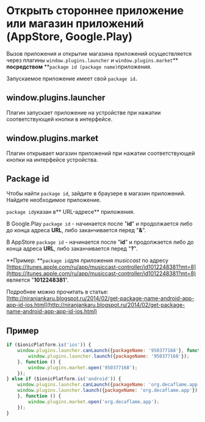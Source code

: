 # Открыть стороннее приложение или магазин приложений \(AppStore, Google.Play\)

Вызов приложения и открытие магазина приложений осуществляется через плагины `window.plugins.launcher` и `window.plugins.market`** **посредством** **`package id (package name)`приложения.

Запускаемое приложение имеет свой `package id`**.**

## window.plugins.launcher

Плагин запускает приложение на устройстве при нажатии соответствующей кнопки в интерфейсе.

## window.plugins.market

Плагин открывает магазин приложений при нажатии соответствующей кнопки на интерфейсе устройства.

## Package id

Чтобы найти `package id`, зайдите в браузере в магазин приложений. Найдите необходимое приложение.

`package id`указан в** URL-адресе** приложения.

В Google.Play `package id` - начинается после "**id**" и продолжается либо до конца адреса **URL**, либо заканчивается перед "**&**".

В AppStore `package id` - начинается после "**id**" и продолжается либо до конца адреса **URL**, либо заканчивается перед "**?**".

**Пример: **`package id`для приложения _musiccast_ по адресу [https://itunes.apple.com/ru/app/musiccast-controller/id1012248381?mt=8](https://itunes.apple.com/ru/app/musiccast-controller/id1012248381?mt=8) является "**1012248381**".

Подробнее можно прочитать в статье: [http://niranjankaru.blogspot.ru/2014/02/get-package-name-android-app-app-id-ios.html](http://niranjankaru.blogspot.ru/2014/02/get-package-name-android-app-app-id-ios.html)

## Пример

```js
if ($ionicPlatform.is('ios')) {
    window.plugins.launcher.canLaunch({packageName: '950377168'}, function () {
        window.plugins.launcher.launch({packageName: '950377168'});
    }, function () {
        window.plugins.market.open('950377168');
    });
} else if ($ionicPlatform.is('android')) {
    window.plugins.launcher.canLaunch({packageName: 'org.decaflame.app'}, function () {
    window.plugins.launcher.launch({packageName: 'org.decaflame.app'});
    }, function () {
        window.plugins.market.open('org.decaflame.app');
    });
}
```



